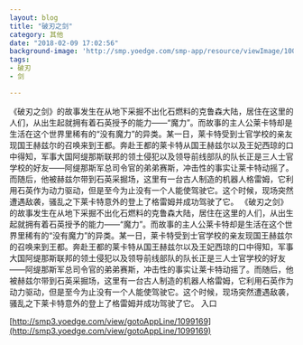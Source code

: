 ```yaml
---
layout: blog
title: "破刃之剑"
category: 其他
date: "2018-02-09 17:02:56"
background-image: 'http://smp.yoedge.com/smp-app/resource/viewImage/1001030appline.png'
tags:
- 破刃
- 剑

---
```

《破刃之剑》的故事发生在从地下采掘不出化石燃料的克鲁森大陆，居住在这里的人们，从出生起就拥有着石英授予的能力——“魔力”。而故事的主人公莱卡特却是生活在这个世界里稀有的“没有魔力”的异类。某一日，莱卡特受到士官学校的亲友现国王赫兹尔的召唤来到王都。奔赴王都的莱卡特从国王赫兹尔以及王妃西琼的口中得知，军事大国阿缇那斯联邦的领土侵犯以及领导前线部队的队长正是三人士官学校的好友——阿缇那斯军总司令官的弟弟赛斯，冲击性的事实让莱卡特动摇了。而随后，他被赫兹尔带到石英采掘场，这里有一台古人制造的机器人格雷姆，它利用石英作为动力驱动，但是至今为止没有一个人能使驾驶它。这个时候，现场突然遭遇敌袭，骚乱之下莱卡特意外的登上了格雷姆并成功驾驶了它。
《破刃之剑》的故事发生在从地下采掘不出化石燃料的克鲁森大陆，居住在这里的人们，从出生起就拥有着石英授予的能力——“魔力”。而故事的主人公莱卡特却是生活在这个世界里稀有的“没有魔力”的异类。某一日，莱卡特受到士官学校的亲友现国王赫兹尔的召唤来到王都。奔赴王都的莱卡特从国王赫兹尔以及王妃西琼的口中得知，军事大国阿缇那斯联邦的领土侵犯以及领导前线部队的队长正是三人士官学校的好友——阿缇那斯军总司令官的弟弟赛斯，冲击性的事实让莱卡特动摇了。而随后，他被赫兹尔带到石英采掘场，这里有一台古人制造的机器人格雷姆，它利用石英作为动力驱动，但是至今为止没有一个人能使驾驶它。这个时候，现场突然遭遇敌袭，骚乱之下莱卡特意外的登上了格雷姆并成功驾驶了它。
入口

[http://smp3.yoedge.com/view/gotoAppLine/1099169](http://smp3.yoedge.com/view/gotoAppLine/1099169)

        
